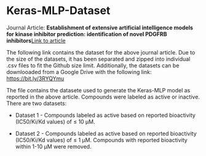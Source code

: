 # Keras-MLP-Dataset

Journal Article: **Establishment of extensive artificial intelligence models for kinase inhibitor prediction: identification of novel PDGFRB inhibitors**[Link to article](https://doi.org/10.1016/j.compbiomed.2023.106722)

The following link contains the dataset for the above journal article. Due to the size of the datasets, it has been separated and zipped into individual .csv files to fit the Github size limit. Additionally, the datasets can be downlooaded from a Google Drive with the following link: https://bit.ly/3RYQYmu

The file contains the datasete used to generate the Keras-MLP model as reported in the above article. Compounds were labeled as active or inactive. There are two datasets:

- Dataset 1 - Compounds labeled as active based on reported bioactivity (IC50/Ki/Kd values) of ≤ 10 µM.

- Dataset 2 - Compounds labeled as active based on reported bioactivity (IC50/Ki/Kd values) of ≤ 1 µM. Compounds with reported bioactivity within 1-10 µM were removed. 
